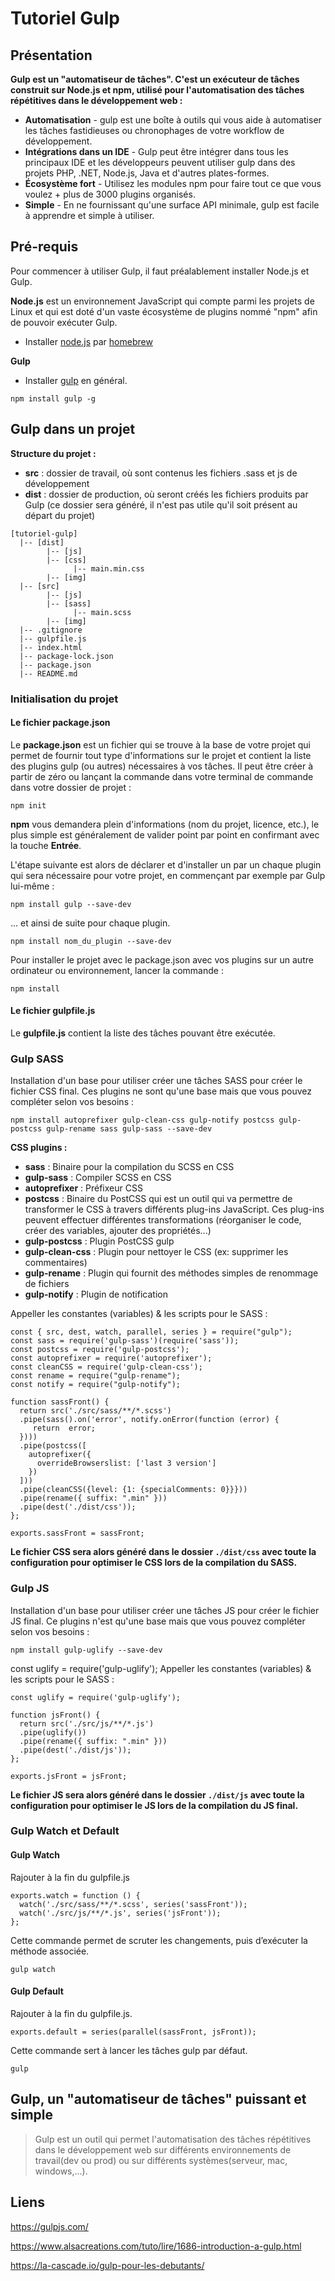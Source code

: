 # Tutoriel Gulp

## Présentation
**Gulp est un "automatiseur de tâches". C'est un exécuteur de tâches construit sur Node.js et npm, utilisé pour l'automatisation des tâches répétitives dans le développement web :**
- **Automatisation** - gulp est une boîte à outils qui vous aide à automatiser les tâches fastidieuses ou chronophages de votre workflow de développement.
- **Intégrations dans un IDE** - Gulp peut être intégrer dans tous les principaux IDE et les développeurs peuvent utiliser gulp dans des projets PHP, .NET, Node.js, Java et d'autres plates-formes.
- **Écosystème fort** - Utilisez les modules npm pour faire tout ce que vous voulez + plus de 3000 plugins organisés.
- **Simple** - En ne fournissant qu'une surface API minimale, gulp est facile à apprendre et simple à utiliser.


## Pré-requis
Pour commencer à utiliser Gulp, il faut préalablement installer Node.js et Gulp.

**Node.js** est un environnement JavaScript qui compte parmi les projets de Linux et qui est doté d'un vaste écosystème de plugins nommé "npm" afin de pouvoir exécuter Gulp.
- Installer [node.js](https://nodejs.org/en/) par [homebrew](https://brew.sh/index_fr)

**Gulp**
- Installer [gulp](https://gulpjs.com/docs/en/getting-started/quick-start) en général.
```
npm install gulp -g
```

## Gulp dans un projet
**Structure du projet :**
- **src** : dossier de travail, où sont contenus les fichiers .sass et js de développement
- **dist** : dossier de production, où seront créés les fichiers produits par Gulp (ce dossier sera généré, il n'est pas utile qu'il soit présent au départ du projet)
```
[tutoriel-gulp]
  |-- [dist]
        |-- [js]
        |-- [css]
              |-- main.min.css
        |-- [img]
  |-- [src]
        |-- [js]
        |-- [sass]
              |-- main.scss
        |-- [img]        
  |-- .gitignore
  |-- gulpfile.js
  |-- index.html
  |-- package-lock.json
  |-- package.json  
  |-- README.md
```

### Initialisation du projet
#### Le fichier package.json
Le **package.json** est un fichier qui se trouve à la base de votre projet qui permet de fournir tout type d'informations sur le projet et contient la liste des plugins gulp (ou autres) nécessaires à vos tâches. Il peut être créer à partir de zéro ou lançant la commande dans votre terminal de commande dans votre dossier de projet :
```
npm init
```
**npm** vous demandera plein d'informations (nom du projet, licence, etc.), le plus simple est généralement de valider point par point en confirmant avec la touche **Entrée**.

L'étape suivante est alors de déclarer et d'installer un par un chaque plugin qui sera nécessaire pour votre projet, en commençant par exemple par Gulp lui-même :
```
npm install gulp --save-dev
```
... et ainsi de suite pour chaque plugin.
```
npm install nom_du_plugin --save-dev
```

Pour installer le projet avec le package.json avec vos plugins sur un autre ordinateur ou environnement, lancer la commande :
```
npm install
```

#### Le fichier gulpfile.js
Le **gulpfile.js** contient la liste des tâches pouvant être exécutée.

### Gulp SASS
Installation d'un base pour utiliser créer une tâches SASS pour créer le fichier CSS final. Ces plugins ne sont qu'une base mais que vous pouvez compléter selon vos besoins :
```
npm install autoprefixer gulp-clean-css gulp-notify postcss gulp-postcss gulp-rename sass gulp-sass --save-dev
```

**CSS plugins :**
- **sass** : Binaire pour la compilation du SCSS en CSS
- **gulp-sass** : Compiler SCSS en CSS
- **autoprefixer** : Préfixeur CSS
- **postcss** : Binaire du PostCSS qui est un outil qui va permettre de transformer le CSS à travers différents plug-ins JavaScript. Ces plug-ins peuvent effectuer différentes transformations (réorganiser le code, créer des variables, ajouter des propriétés...)
- **gulp-postcss** : Plugin PostCSS gulp
- **gulp-clean-css** : Plugin pour nettoyer le CSS (ex: supprimer les commentaires)
- **gulp-rename** : Plugin qui fournit des méthodes simples de renommage de fichiers
- **gulp-notify** : Plugin de notification

Appeller les constantes (variables) & les scripts pour le SASS :
```
const { src, dest, watch, parallel, series } = require("gulp");
const sass = require('gulp-sass')(require('sass'));
const postcss = require('gulp-postcss');
const autoprefixer = require('autoprefixer');
const cleanCSS = require('gulp-clean-css');
const rename = require("gulp-rename");
const notify = require("gulp-notify");

function sassFront() {
  return src('./src/sass/**/*.scss')
  .pipe(sass().on('error', notify.onError(function (error) {
     return  error;
  })))
  .pipe(postcss([
    autoprefixer({
      overrideBrowserslist: ['last 3 version']
    })
  ]))
  .pipe(cleanCSS({level: {1: {specialComments: 0}}}))
  .pipe(rename({ suffix: ".min" }))
  .pipe(dest('./dist/css'));
};

exports.sassFront = sassFront;
```

**Le fichier CSS sera alors généré dans le dossier `./dist/css` avec toute la configuration pour optimiser le CSS lors de la compilation du SASS.**

### Gulp JS
Installation d'un base pour utiliser créer une tâches JS pour créer le fichier JS final. Ce plugins n'est qu'une base mais que vous pouvez compléter selon vos besoins :
```
npm install gulp-uglify --save-dev
```

const uglify = require('gulp-uglify');
Appeller les constantes (variables) & les scripts pour le SASS :
```
const uglify = require('gulp-uglify');

function jsFront() {
  return src('./src/js/**/*.js')
  .pipe(uglify())
  .pipe(rename({ suffix: ".min" }))
  .pipe(dest('./dist/js'));
};

exports.jsFront = jsFront;
```

**Le fichier JS sera alors généré dans le dossier `./dist/js` avec toute la configuration pour optimiser le JS lors de la compilation du JS final.**

### Gulp Watch et Default
#### Gulp Watch
Rajouter à la fin du gulpfile.js
```
exports.watch = function () {
  watch('./src/sass/**/*.scss', series('sassFront'));
  watch('./src/js/**/*.js', series('jsFront'));
};
```

Cette commande permet de scruter les changements, puis d’exécuter la méthode associée.
```
gulp watch 
```

#### Gulp Default
Rajouter à la fin du gulpfile.js.
```
exports.default = series(parallel(sassFront, jsFront));
```

Cette commande sert à lancer les tâches gulp par défaut.
```
gulp
```

## Gulp, un "automatiseur de tâches" puissant et simple
> Gulp est un outil qui permet l'automatisation des tâches répétitives dans le développement web sur différents environnements de travail(dev ou prod) ou sur différents systèmes(serveur, mac, windows,...).

## Liens
https://gulpjs.com/

https://www.alsacreations.com/tuto/lire/1686-introduction-a-gulp.html

https://la-cascade.io/gulp-pour-les-debutants/
